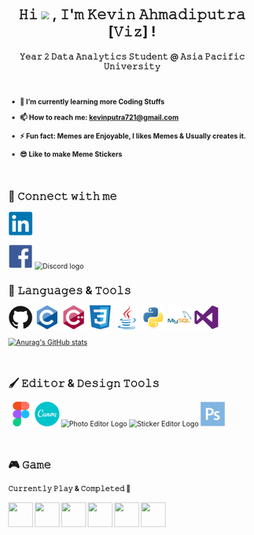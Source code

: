 <h1 align = "center",>
𝙷𝚒 <img src="https://raw.githubusercontent.com/MartinHeinz/MartinHeinz/master/wave.gif" width = "30px"> , 𝙸'𝚖 𝙺𝚎𝚟𝚒𝚗 𝙰𝚑𝚖𝚊𝚍𝚒𝚙𝚞𝚝𝚛𝚊 [𝚅𝚒𝚣] !</h1>

<h3 align= "center">
𝚈𝚎𝚊𝚛 𝟸 𝙳𝚊𝚝𝚊 𝙰𝚗𝚊𝚕𝚢𝚝𝚒𝚌𝚜 𝚂𝚝𝚞𝚍𝚎𝚗𝚝 @ 𝙰𝚜𝚒𝚊 𝙿𝚊𝚌𝚒𝚏𝚒𝚌 𝚄𝚗𝚒𝚟𝚎𝚛𝚜𝚒𝚝𝚢 </h3>
<br>

<h4>
  
- 🌱 I’m currently learning more Coding Stuffs

- 📫 How to reach me: kevinputra721@gmail.com

- ⚡ Fun fact: Memes are Enjoyable, I likes Memes & Usually creates it.
  
- 😎 Like to make Meme Stickers
  
</h4>

<br>

<h2> 📱 𝙲𝚘𝚗𝚗𝚎𝚌𝚝 𝚠𝚒𝚝𝚑 𝚖𝚎 </h2>

<a href="www.linkedin.com/in/kevin-ahmadi-b687a9234" target="_blank" rel="noreferrer">  <img src="https://raw.githubusercontent.com/devicons/devicon/2ae2a900d2f041da66e950e4d48052658d850630/icons/linkedin/linkedin-original.svg" alt="linkedin logo" width = "50px" height = "50px"> </a>


 


 <img src="https://raw.githubusercontent.com/devicons/devicon/2ae2a900d2f041da66e950e4d48052658d850630/icons/facebook/facebook-original.svg" alt="FB logo" width = "50px" height = "50px">
<img src="https://camo.githubusercontent.com/5b475732a4ed305b1041d81185353428fb9860f5e5a5fe3249ee547e3b5aa69b/68747470733a2f2f63646e2e7261776769742e636f6d2f4e4e54696e2f646973636f72642d6c6f676f2f66343333333334342f7372632f6173736574732f616e696d61746564646973636f72642e737667" alt="Discord logo" width = "50px" height = "50px">



<br>


<h2> 🧰 𝙻𝚊𝚗𝚐𝚞𝚊𝚐𝚎𝚜 & 𝚃𝚘𝚘𝚕𝚜 </h2>

<img src="https://raw.githubusercontent.com/devicons/devicon/2ae2a900d2f041da66e950e4d48052658d850630/icons/github/github-original.svg" alt="Github Logo" width = "50px" height = "50px"> <img src="https://raw.githubusercontent.com/devicons/devicon/2ae2a900d2f041da66e950e4d48052658d850630/icons/c/c-original.svg" alt="C logo" width = "50px" height = "50px">  <img src="https://raw.githubusercontent.com/devicons/devicon/2ae2a900d2f041da66e950e4d48052658d850630/icons/cplusplus/cplusplus-original.svg" alt="C++ logo" width = "50px" height = "50px"> 
<img src="https://raw.githubusercontent.com/devicons/devicon/2ae2a900d2f041da66e950e4d48052658d850630/icons/css3/css3-original.svg " alt="CSS logo" width = "50px" height = "50px"> 
<img src="https://raw.githubusercontent.com/devicons/devicon/2ae2a900d2f041da66e950e4d48052658d850630/icons/java/java-original.svg " alt="JAVA logo" width = "50px" height = "50px"> 
<img src="https://raw.githubusercontent.com/devicons/devicon/2ae2a900d2f041da66e950e4d48052658d850630/icons/python/python-original.svg" alt="PYP logo" width = "50px" height = "50px"> 
<img src="https://raw.githubusercontent.com/devicons/devicon/2ae2a900d2f041da66e950e4d48052658d850630/icons/mysql/mysql-original-wordmark.svg" alt="MySQL Logo" width = "50px" height = "50px">
<img src="https://raw.githubusercontent.com/devicons/devicon/2ae2a900d2f041da66e950e4d48052658d850630/icons/visualstudio/visualstudio-plain.svg" alt="V Studio logo" width = "50px" height = "50px">

[![Anurag's GitHub stats](https://github-readme-stats.vercel.app/api?username=VizDz&show_icons=true&theme=radical)](https://github.com/VizDz/github-readme-stats)


<br>

<h2> 🖌️ 𝙴𝚍𝚒𝚝𝚘𝚛 & 𝙳𝚎𝚜𝚒𝚐𝚗 𝚃𝚘𝚘𝚕𝚜 </h2>

<img src="https://raw.githubusercontent.com/devicons/devicon/2ae2a900d2f041da66e950e4d48052658d850630/icons/figma/figma-original.svg" alt="Figma Logo" width = "50px" height = "50px"> <img src="https://raw.githubusercontent.com/devicons/devicon/2ae2a900d2f041da66e950e4d48052658d850630/icons/canva/canva-original.svg" alt="Canva Logo" width = "50px" height = "50px">
<img src="https://www.apkmirror.com/wp-content/uploads/2019/03/5c91ba43a70c2.png" alt="Photo Editor Logo" width = "50px" height = "50px">
<img src="https://play-lh.googleusercontent.com/7WoJ43YUgwTmFa-SF88Mmp-HW9EMgPQPAiAnnrw-72GujiF7ymDrguQ2mvJ59hHTtp1r" alt="Sticker Editor Logo" width = "50px" height = "50px">
<img src="https://raw.githubusercontent.com/devicons/devicon/2ae2a900d2f041da66e950e4d48052658d850630/icons/photoshop/photoshop-plain.svg" alt="PhotoShop Logo" width = "50px" height = "50px">


<br>


<h2> 🎮 𝙶𝚊𝚖𝚎</h2>
<h4> 𝙲𝚞𝚛𝚛𝚎𝚗𝚝𝚕𝚢 𝙿𝚕𝚊𝚢 & 𝙲𝚘𝚖𝚙𝚕𝚎𝚝𝚎𝚍 🙂 </h4>

<img src ="https://inceptum-stor.icons8.com/H2aC6PJj6G9x/unnamed.png" width = "50px" height = "50px"> <img src ="https://static.wikia.nocookie.net/punishing-gray-raven/images/e/e6/Site-logo.png/revision/latest?cb=20210602194638" width = "50px" height = "50px">
<img src ="https://image.api.playstation.com/vulcan/ap/rnd/202108/0410/np2Eb60bDep9fDWtqNNSzqZI.png" width = "50px" height = "50px">
<img src ="https://seeklogo.com/images/D/dota-2-logo-7804D430C9-seeklogo.com.png" width = "50px" height = "50px">
<img src ="https://png.pngitem.com/pimgs/s/184-1846111_transparent-final-fantasy-png-final-fantasy-xv-logo.png" width = "50px" height = "50px">
<img src ="https://www.siliconera.com/wp-content/uploads/2022/02/NieR-Automata-5th-Anniversary.jpg" width = "50px" height = "50px">




<br>




